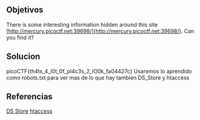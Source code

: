 ## Objetivos
There is some interesting information hidden around this site [http://mercury.picoctf.net:39698/](http://mercury.picoctf.net:39698/). Can you find it?
## Solucion
 picoCTF{th4ts_4_l0t_0f_pl4c3s_2_lO0k_fa04427c}
Usaremos lo aprendido como robots.txt para ver mas de lo que hay
tambien DS_Store y htaccess

## Referencias
[DS Store](https://www.softzone.es/programas/sistema/ds_store/)
[htaccess](https://computerhoy.com/noticias/internet/que-es-htaccess-que-sirve-codigos-fundamentales-76211)
